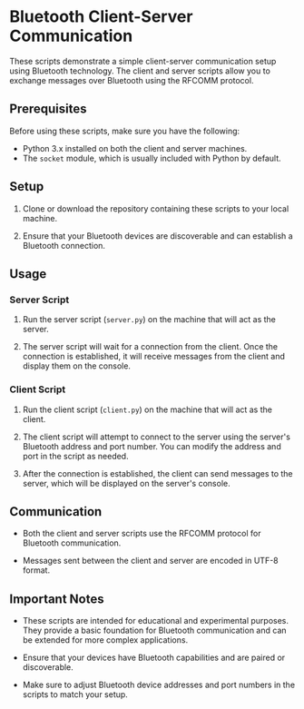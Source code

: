 # Bluetooth Client-Server Communication

These scripts demonstrate a simple client-server communication setup using Bluetooth technology. The client and server scripts allow you to exchange messages over Bluetooth using the RFCOMM protocol.

## Prerequisites

Before using these scripts, make sure you have the following:

- Python 3.x installed on both the client and server machines.
- The `socket` module, which is usually included with Python by default.

## Setup

1. Clone or download the repository containing these scripts to your local machine.

2. Ensure that your Bluetooth devices are discoverable and can establish a Bluetooth connection.

## Usage

### Server Script

1. Run the server script (`server.py`) on the machine that will act as the server.

2. The server script will wait for a connection from the client. Once the connection is established, it will receive messages from the client and display them on the console.

### Client Script

1. Run the client script (`client.py`) on the machine that will act as the client.

2. The client script will attempt to connect to the server using the server's Bluetooth address and port number. You can modify the address and port in the script as needed.

3. After the connection is established, the client can send messages to the server, which will be displayed on the server's console.

## Communication

- Both the client and server scripts use the RFCOMM protocol for Bluetooth communication.

- Messages sent between the client and server are encoded in UTF-8 format.

## Important Notes

- These scripts are intended for educational and experimental purposes. They provide a basic foundation for Bluetooth communication and can be extended for more complex applications.

- Ensure that your devices have Bluetooth capabilities and are paired or discoverable.

- Make sure to adjust Bluetooth device addresses and port numbers in the scripts to match your setup.
